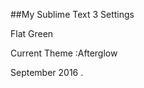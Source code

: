 ##My Sublime Text 3 Settings  

Flat Green  

[capture]:https://github.com/rizerzero/Sublime-Text-3-settings/raw/master/capture.png "Capture"

Current Theme :Afterglow

September 2016 .
